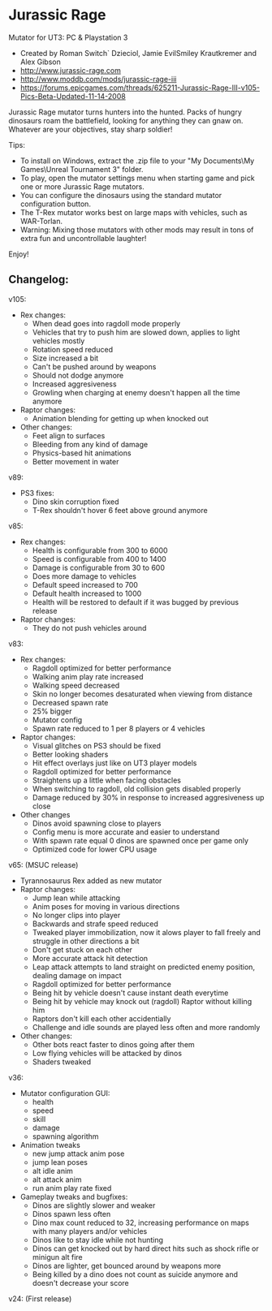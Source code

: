 # Jurassic Rage

Mutator for UT3: PC & Playstation 3
* Created by Roman Switch` Dzieciol, Jamie EvilSmiley Krautkremer and Alex Gibson
* http://www.jurassic-rage.com
* http://www.moddb.com/mods/jurassic-rage-iii
* https://forums.epicgames.com/threads/625211-Jurassic-Rage-III-v105-Pics-Beta-Updated-11-14-2008

Jurassic Rage mutator turns hunters into the hunted. Packs of hungry dinosaurs roam the battlefield,
 looking for anything they can gnaw on. Whatever are your objectives, stay sharp soldier!

Tips: 
 * To install on Windows, extract the .zip file to your "My Documents\My Games\Unreal Tournament 3\" folder.
 * To play, open the mutator settings menu when starting game and pick one or more Jurassic Rage mutators.
 * You can configure the dinosaurs using the standard mutator configuration button.
 * The T-Rex mutator works best on large maps with vehicles, such as WAR-Torlan.
 * Warning: Mixing those mutators with other mods may result in tons of extra fun and uncontrollable laughter! 
 
Enjoy!
 

## Changelog:

v105:
 - Rex changes:
   * When dead goes into ragdoll mode properly
   * Vehicles that try to push him are slowed down, applies to light vehicles mostly
   * Rotation speed reduced
   * Size increased a bit
   * Can't be pushed around by weapons
   * Should not dodge anymore
   * Increased aggresiveness
   * Growling when charging at enemy doesn't happen all the time anymore
 - Raptor changes:
   * Animation blending for getting up when knocked out
 - Other changes:
   * Feet align to surfaces
   * Bleeding from any kind of damage
   * Physics-based hit animations
   * Better movement in water

v89:
 - PS3 fixes:
   * Dino skin corruption fixed
   * T-Rex shouldn't hover 6 feet above ground anymore

v85:
 - Rex changes:
   * Health is configurable from 300 to 6000
   * Speed is configurable from 400 to 1400
   * Damage is configurable from 30 to 600
   * Does more damage to vehicles
   * Default speed increased to 700
   * Default health increased to 1000
   * Health will be restored to default if it was bugged by previous release 
 - Raptor changes:
   * They do not push vehicles around

v83:
 - Rex changes:
   * Ragdoll optimized for better performance
   * Walking anim play rate increased
   * Walking speed decreased
   * Skin no longer becomes desaturated when viewing from distance
   * Decreased spawn rate
   * 25% bigger
   * Mutator config
   * Spawn rate reduced to 1 per 8 players or 4 vehicles
 - Raptor changes:
   * Visual glitches on PS3 should be fixed
   * Better looking shaders
   * Hit effect overlays just like on UT3 player models
   * Ragdoll optimized for better performance
   * Straightens up a little when facing obstacles
   * When switching to ragdoll, old collision gets disabled properly
   * Damage reduced by 30% in response to increased aggresiveness up close
 - Other changes
   * Dinos avoid spawning close to players
   * Config menu is more accurate and easier to understand
   * With spawn rate equal 0 dinos are spawned once per game only
   * Optimized code for lower CPU usage

v65: (MSUC release)
 - Tyrannosaurus Rex added as new mutator
 - Raptor changes:
   * Jump lean while attacking
   * Anim poses for moving in various directions
   * No longer clips into player
   * Backwards and strafe speed reduced
   * Tweaked player immobilization, now it alows player to fall freely and struggle in other directions a bit
   * Don't get stuck on each other
   * More accurate attack hit detection
   * Leap attack attempts to land straight on predicted enemy position, dealing damage on impact
   * Ragdoll optimized for better performance
   * Being hit by vehicle doesn't cause instant death everytime
   * Being hit by vehicle may knock out (ragdoll) Raptor without killing him
   * Raptors don't kill each other accidentially
   * Challenge and idle sounds are played less often and more randomly
 - Other changes:
   * Other bots react faster to dinos going after them
   * Low flying vehicles will be attacked by dinos
   * Shaders tweaked

v36:
 - Mutator configuration GUI: 
   * health
   * speed
   * skill
   * damage
   * spawning algorithm
 - Animation tweaks
   * new jump attack anim pose
   * jump lean poses
   * alt idle anim
   * alt attack anim
   * run anim play rate fixed
 - Gameplay tweaks and bugfixes:
   * Dinos are slightly slower and weaker
   * Dinos spawn less often
   * Dino max count reduced to 32, increasing performance on maps with many players and/or vehicles
   * Dinos like to stay idle while not hunting   
   * Dinos can get knocked out by hard direct hits such as shock rifle or minigun alt fire
   * Dinos are lighter, get bounced around by weapons more
   * Being killed by a dino does not count as suicide anymore and doesn't decrease your score
 
v24: (First release)
